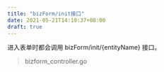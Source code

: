 ```yaml
---
title: "bizForm/init接口"
date: 2021-05-21T14:10:37+08:00
draft: true
---
```


进入表单时都会调用 bizForm/init/{entityName} 接口。
> bizform_controller.go
